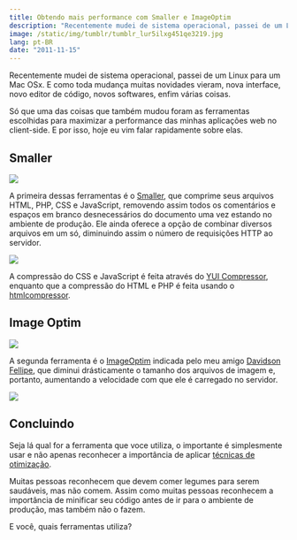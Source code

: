 ```yaml
---
title: Obtendo mais performance com Smaller e ImageOptim
description: "Recentemente mudei de sistema operacional, passei de um Linux para um Mac OSx. E como toda mudança muitas novidades vieram, nova interface, novo editor de código, novos softwares, enfim várias coisas. Só que uma das coisas que também mudou foram as ferramentas escolhidas para maximizar a performance das minhas aplicações web no client-side. E por isso, hoje eu vim falar rapidamente sobre elas."
image: /static/img/tumblr/tumblr_lur5ilxg451qe3219.jpg
lang: pt-BR
date: "2011-11-15"
---
```


Recentemente mudei de sistema operacional, passei de um Linux para um Mac OSx. E como toda mudança muitas novidades vieram, nova interface, novo editor de código, novos softwares, enfim várias coisas.

Só que uma das coisas que também mudou foram as ferramentas escolhidas para maximizar a performance das minhas aplicações web no client-side. E por isso, hoje eu vim falar rapidamente sobre elas.

<!-- more -->

## Smaller

[![](/static/img/tumblr/tumblr_lupsfuDJp91qe3219.jpg)](http://smallerapp.com/)

A primeira dessas ferramentas é o [Smaller](http://smallerapp.com/), que comprime seus arquivos HTML, PHP, CSS e JavaScript, removendo assim todos os comentários e espaços em branco desnecessários do documento uma vez estando no ambiente de produção. Ele ainda oferece a opção de combinar diversos arquivos em um só, diminuindo assim o número de requisições HTTP ao servidor.

![](/static/img/tumblr/tumblr_luprp0MzX21qe3219.png)

A compressão do CSS e JavaScript é feita através do [YUI Compressor](http://developer.yahoo.com/yui/compressor/), enquanto que a compressão do HTML e PHP é feita usando o [htmlcompressor](http://code.google.com/p/htmlcompressor/).

## Image Optim

[![](/static/img/tumblr/tumblr_lupsg8MpGz1qe3219.jpg)](http://imageoptim.pornel.net/)

A segunda ferramenta é o [ImageOptim](http://imageoptim.pornel.net/) indicada pelo meu amigo [Davidson Fellipe](http://fellipe.com/), que diminui drásticamente o tamanho dos arquivos de imagem e, portanto, aumentando a velocidade com que ele é carregado no servidor.

![](/static/img/tumblr/tumblr_luprttXtyj1qe3219.png)

## Concluindo

Seja lá qual for a ferramenta que voce utiliza, o importante é simplesmente usar e não apenas reconhecer a importância de aplicar [técnicas de otimização](http://developer.yahoo.com/performance/rules.html).

Muitas pessoas reconhecem que devem comer legumes para serem saudáveis, mas não comem. Assim como muitas pessoas reconhecem a importância de minificar seu código antes de ir para o ambiente de produção, mas também não o fazem.

E você, quais ferramentas utiliza?
